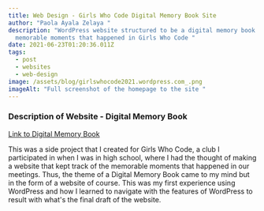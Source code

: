 ```yaml
---
title: Web Design - Girls Who Code Digital Memory Book Site
author: "Paola Ayala Zelaya "
description: "WordPress website structured to be a digital memory book of the
  memorable moments that happened in Girls Who Code "
date: 2021-06-23T01:20:36.011Z
tags:
  - post
  - websites
  - web-design
image: /assets/blog/girlswhocode2021.wordpress.com_.png
imageAlt: "Full screenshot of the homepage to the site "
---
```

### Description of Website - Digital Memory Book

[Link to Digital Memory Book](https://girlswhocode2021.wordpress.com/)

This was a side project that I created for Girls Who Code, a club I participated in when I was in high school, where I had the thought of making a website that kept track of the memorable moments that happened in our meetings. Thus, the theme of a Digital Memory Book came to my mind but in the form of a website of course. This was my first experience using WordPress and how I learned to navigate with the features of WordPress to result with what's the final draft of the website.